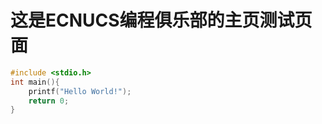 这是ECNUCS编程俱乐部的主页测试页面
======

```c
#include <stdio.h>
int main(){
    printf("Hello World!");
    return 0;
}
```

